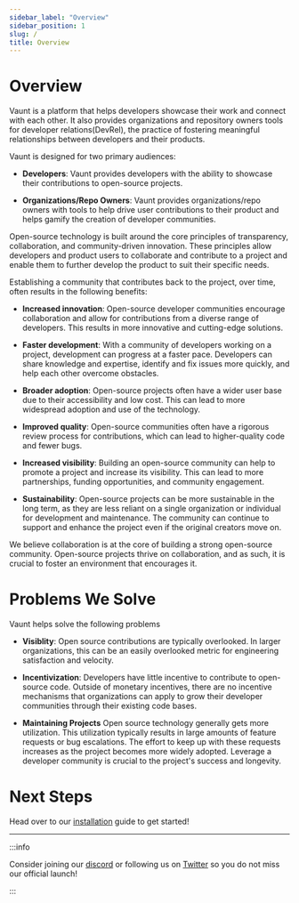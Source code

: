 ```yaml
---
sidebar_label: "Overview"
sidebar_position: 1
slug: /
title: Overview
---
```


# Overview

Vaunt is a platform that helps developers showcase their work and connect with each other. It also provides organizations and repository owners tools for developer relations(DevRel), the practice of fostering meaningful relationships between developers and their products.

Vaunt is designed for two primary audiences:

* **Developers**: Vaunt provides developers with the ability to showcase their contributions to open-source projects.

* **Organizations/Repo Owners**: Vaunt provides organizations/repo owners with tools to help drive user contributions to their product and helps gamify the creation of developer communities.

Open-source technology is built around the core principles of transparency, collaboration, and community-driven innovation. These principles allow developers and product users to collaborate and contribute to a project and enable them to further develop the product to suit their specific needs.

Establishing a community that contributes back to the project, over time, often results in the following benefits:

* **Increased innovation**: Open-source developer communities encourage collaboration and allow for contributions from a diverse range of developers. This results in more innovative and cutting-edge solutions.

* **Faster development**: With a community of developers working on a project, development can progress at a faster pace. Developers can share knowledge and expertise, identify and fix issues more quickly, and help each other overcome obstacles.

* **Broader adoption**: Open-source projects often have a wider user base due to their accessibility and low cost. This can lead to more widespread adoption and use of the technology.

* **Improved quality**: Open-source communities often have a rigorous review process for contributions, which can lead to higher-quality code and fewer bugs.

* **Increased visibility**: Building an open-source community can help to promote a project and increase its visibility. This can lead to more partnerships, funding opportunities, and community engagement.

* **Sustainability**: Open-source projects can be more sustainable in the long term, as they are less reliant on a single organization or individual for development and maintenance. The community can continue to support and enhance the project even if the original creators move on.

We believe collaboration is at the core of building a strong open-source community. Open-source projects thrive on collaboration, and as such, it is crucial to foster an environment that encourages it.

# Problems We Solve 
Vaunt helps solve the following problems

* **Visiblity**: Open source contributions are typically overlooked. In larger organizations, this can be an easily overlooked metric for engineering satisfaction and velocity.

* **Incentivization**: Developers have little incentive to contribute to open-source code. Outside of monetary incentives, there are no incentive mechanisms that organizations can apply to grow their developer communities through their existing code bases.

* **Maintaining Projects** Open source technology generally gets more utilization. This utilization typically results in large amounts of feature requests or bug escalations. The effort to keep up with these requests increases as the project becomes more widely adopted. Leverage a developer community is crucial to the project's success and longevity.

# Next Steps 

Head over to our [installation](installation.md) guide to get started!
___

:::info

Consider joining our [discord](https://discord.gg/mn29Xkvry2) or following us on [Twitter](https://twitter.com/VauntDev)
so you do not miss our official launch!

:::
